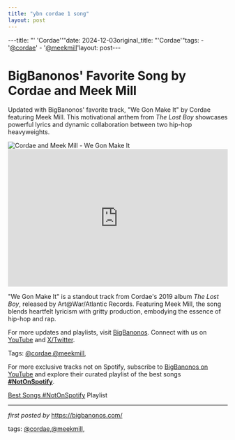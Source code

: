 ```yaml
---
title: "ybn cordae 1 song"
layout: post
---
```

---title: "' 'Cordae''"date: 2024-12-03original_title: "'Cordae'"tags:  - '[@cordae](/tags/cordae/)'  - '[@meekmill](/tags/meekmill/)'layout: post---<!-- Post Title --><h1 >BigBanonos' Favorite Song by Cordae and Meek Mill</h1> <!-- Introductory Text --><p >Updated with BigBanonos' favorite track, "We Gon Make It" by Cordae featuring Meek Mill. This motivational anthem from *The Lost Boy* showcases powerful lyrics and dynamic collaboration between two hip-hop heavyweights.</p> <!-- Featured Image --><div > <img src="https://variety.com/wp-content/uploads/2022/02/Cordae.jpg?w=681&h=383&crop=1" alt="Cordae and Meek Mill - We Gon Make It" /></div> <!-- YouTube Video Embed --><div > <iframe width="100%" height="315" src="https://www.youtube.com/embed/ysNeqE7bgeg" title="Cordae - We Gon Make It (feat. Meek Mill) [Official Lyric Video]" frameborder="0" allow="accelerometer; autoplay; clipboard-write; encrypted-media; gyroscope; picture-in-picture; web-share" referrerpolicy="strict-origin-when-cross-origin" allowfullscreen></iframe></div> <!-- Song Information --><div > <p>"We Gon Make It" is a standout track from Cordae's 2019 album *The Lost Boy*, released by Art@War/Atlantic Records. Featuring Meek Mill, the song blends heartfelt lyricism with gritty production, embodying the essence of hip-hop and rap.</p></div> <!-- Footer Links --><div > <p>For more updates and playlists, visit <a href="https://bigbanonos.com/" target="_blank">BigBanonos</a>. Connect with us on <a href="https://www.youtube.com/[@BigBanonos](/tags/BigBanonos/)" target="_blank">YouTube</a> and <a href="https://x.com/bigbanonos" target="_blank">X/Twitter</a>.</p></div> <!-- Tags --><p >Tags: [@cordae](/tags/cordae/),[@meekmill](/tags/meekmill/),</p><!--Subscribe and Playlist Links--><div>    <p>For more exclusive tracks not on Spotify, subscribe to <a href="https://www.youtube.com/[@BigBanonos](/tags/BigBanonos/)" target="_blank">BigBanonos on YouTube</a> and explore their curated playlist of the best songs <strong>[#NotOnSpotify](/tags/NotOnSpotify/)</strong>.</p>    <p><a href="https://www.youtube.com/playlist?list=PLtuNtuTatqI0kFahUCbtbfenC_ET5O_tr" target="_blank">Best Songs [#NotOnSpotify](/tags/NotOnSpotify/) Playlist<br /></a></p></div><hr /><p><em>first posted by</em> <a href="https://bigbanonos.com/" rel="noopener" target="_new">https://bigbanonos.com/</a></p><p>tags: [@cordae](/tags/cordae/),[@meekmill](/tags/meekmill/),</p>